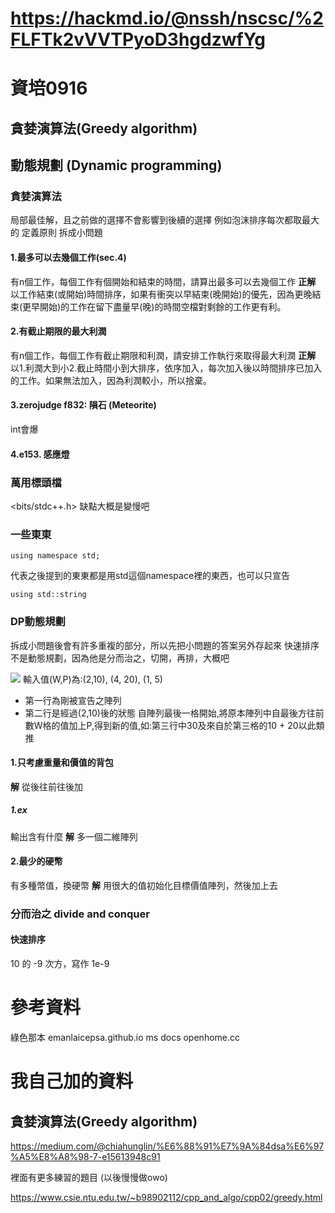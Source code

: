 # https://hackmd.io/@nssh/nscsc/%2FLFTk2vVVTPyoD3hgdzwfYg

# 資培0916 
## 貪婪演算法(Greedy algorithm) 
## 動態規劃 (Dynamic programming)

### 貪婪演算法
局部最佳解，且之前做的選擇不會影響到後續的選擇
例如泡沫排序每次都取最大的
定義原則
拆成小問題
#### 1.最多可以去幾個工作(sec.4)
有n個工作，每個工作有個開始和結束的時間，請算出最多可以去幾個工作
**正解** 以工作結束(或開始)時間排序，如果有衝突以早結束(晚開始)的優先，因為更晚結束(更早開始)的工作在留下盡量早(晚)的時間空檔對剩餘的工作更有利。
#### 2.有截止期限的最大利潤
有n個工作，每個工作有截止期限和利潤，請安排工作執行來取得最大利潤
**正解** 以1.利潤大到小2.截止時間小到大排序，依序加入，每次加入後以時間排序已加入的工作。如果無法加入，因為利潤較小，所以捨棄。
#### 3.zerojudge f832: 隕石 (Meteorite)
int會爆
#### 4.e153. 感應燈

### 萬用標頭檔
<bits/stdc++.h>
缺點大概是變慢吧

### 一些東東
```cpp=
using namespace std;
```
代表之後提到的東東都是用std這個namespace裡的東西，也可以只宣告
```cpp=
using std::string
```

### DP動態規劃
拆成小問題後會有許多重複的部分，所以先把小問題的答案另外存起來
快速排序不是動態規劃，因為他是分而治之，切開，再排，大概吧

![](https://i.imgur.com/y40TogQ.jpg)
輸入值(W,P)為:(2,10), (4, 20), (1, 5)
*  第一行為剛被宣告之陣列
*  第二行是經過(2,10)後的狀態
自陣列最後一格開始,將原本陣列中自最後方往前數W格的值加上P,得到新的值,如:第三行中30及來自於第三格的10 + 20以此類推

#### 1.只考慮重量和價值的背包
**解** 從後往前往後加
##### 1.ex
輸出含有什麼
**解** 多一個二維陣列
#### 2.最少的硬幣
有多種幣值，換硬幣
**解** 用很大的值初始化目標價值陣列，然後加上去

### 分而治之 divide and conquer
#### 快速排序

10 的 -9 次方，寫作 1e-9

# 參考資料
綠色那本
emanlaicepsa.github.io
ms docs
openhome.cc


# 我自己加的資料
## 貪婪演算法(Greedy algorithm)
https://medium.com/@chiahunglin/%E6%88%91%E7%9A%84dsa%E6%97%A5%E8%A8%98-7-e15613948c91

裡面有更多練習的題目 (以後慢慢做owo)

https://www.csie.ntu.edu.tw/~b98902112/cpp_and_algo/cpp02/greedy.html
